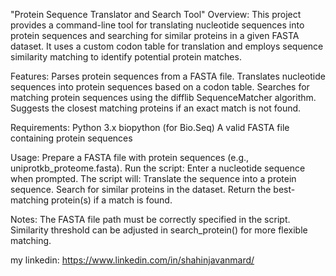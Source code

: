 "Protein Sequence Translator and Search Tool"
Overview:
This project provides a command-line tool for translating nucleotide sequences into protein sequences and searching for similar proteins in a given FASTA dataset. It uses a custom codon table for translation and employs sequence similarity matching to identify potential protein matches.

Features:
Parses protein sequences from a FASTA file.
Translates nucleotide sequences into protein sequences based on a codon table.
Searches for matching protein sequences using the difflib SequenceMatcher algorithm.
Suggests the closest matching proteins if an exact match is not found.

Requirements:
Python 3.x
biopython (for Bio.Seq)
A valid FASTA file containing protein sequences

Usage:
Prepare a FASTA file with protein sequences (e.g., uniprotkb_proteome.fasta).
Run the script:
Enter a nucleotide sequence when prompted.
The script will:
Translate the sequence into a protein sequence.
Search for similar proteins in the dataset.
Return the best-matching protein(s) if a match is found.

Notes:
The FASTA file path must be correctly specified in the script.
Similarity threshold can be adjusted in search_protein() for more flexible matching.

my linkedin: https://www.linkedin.com/in/shahinjavanmard/
